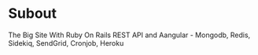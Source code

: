 Subout
======

The Big Site With Ruby On Rails REST API and Aangular - Mongodb, Redis, Sidekiq, SendGrid, Cronjob, Heroku
